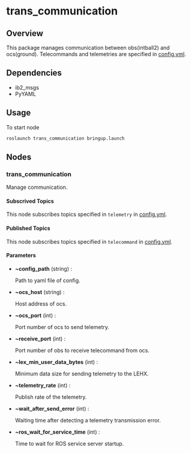 # trans_communication

## Overview
This package manages communication between obs(intball2) and ocs(ground).
Telecommands and telemetries are specified in [config.yml](config/config.yml).

## Dependencies

* ib2_msgs
* PyYAML

## Usage
To start node
``` bash
roslaunch trans_communication bringup.launch
```


## Nodes
### trans_communication
Manage communication.

#### Subscrived Topics
This node subscribes topics specified in `telemetry` in [config.yml](config/config.yml).

#### Published Topics
This node subscribes topics specified in `telecommand` in [config.yml](config/config.yml).


#### Parameters

* **~config_path** (string) :

    Path to yaml file of config.

* **~ocs_host** (string) :

    Host address of ocs.

* **~ocs_port** (int) :

    Port number of ocs to send telemetry.

* **~receive_port** (int) :

    Port number of obs to receive telecommand from ocs.

* **~lex_min_user_data_bytes** (int) :

    Minimum data size for sending telemetry to the LEHX.

* **~telemetry_rate** (int) :

    Publish rate of the telemetry.

* **~wait_after_send_error** (int) :

    Waiting time after detecting a telemetry transmission error.

* **~ros_wait_for_service_time** (int) :

    Time to wait for ROS service server startup.
